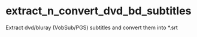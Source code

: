# extract_n_convert_dvd_bd_subtitles
Extract dvd/bluray (VobSub/PGS) subtitles and convert them into *.srt
